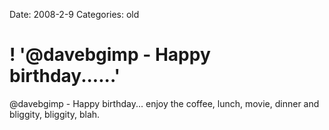 Date: 2008-2-9
Categories: old

# ! '@davebgimp - Happy birthday......'

@davebgimp - Happy birthday... enjoy the coffee, lunch, movie, dinner and bliggity, bliggity, blah.
